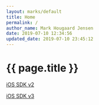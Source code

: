 ```yaml
---
layout: marks/default
title: Home
permalink: /
author_name: Mark Hougaard Jensen
date: 2019-07-10 12:34:56
updated_date: 2019-07-10 23:45:12
---
```


# {{ page.title }}

[iOS SDK v2](/ios/v2)

[iOS SDK v3](/ios/v3)
